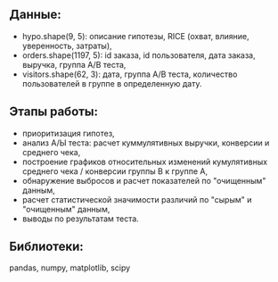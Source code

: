 ## Данные: 
- hypo.shape(9, 5): описание гипотезы, RICE (охват, влияние, уверенность, затраты),  
- orders.shape(1197, 5): id заказа, id пользователя, дата заказа, выручка, группа А/В теста,   
- visitors.shape(62, 3): дата, группа А/В теста, количество пользователей в группе в определенную дату.


## Этапы работы:
- приоритизация гипотез,  
- анализ А/Ы теста: расчет куммулятивных выручки, конверсии и среднего чека,  
- построение графиков относительных изменений кумулятивных среднего чека / конверсии
группы В к группе А,  
- обнаружение выбросов и расчет показателей по "очищенным" данным,  
- расчет статистической значимости различий по "сырым" и "очищенным" данным,  
- выводы по результатам теста.

## Библиотеки:
pandas, numpy, matplotlib, scipy  
